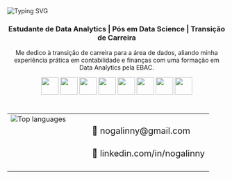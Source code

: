 <img src="https://readme-typing-svg.herokuapp.com?font=Fira+Code&weight=600&size=24&pause=1000&center=true&vCenter=true&width=900&lines=Estudante+de+Data+Analytics;P%C3%B3s-graduada+em+Data+Science;Transi%C3%A7%C3%A3o+de+Carreira+para+a+%C3%A1rea+de+Dados" alt="Typing SVG" />

<div align="center">
  <h3>Estudante de Data Analytics | Pós em Data Science | Transição de Carreira</h3>
  <p>Me dedico à transição de carreira para a área de dados, aliando minha experiência prática em contabilidade e finanças com uma formação em Data Analytics pela EBAC.</p>
</div>

<p align="center">
  <img src="https://cdn.jsdelivr.net/gh/devicons/devicon/icons/python/python-original.svg" width="40" height="40"/>
  <img src="https://cdn.jsdelivr.net/gh/devicons/devicon/icons/sqlite/sqlite-original.svg" width="40" height="40"/>
  <img src="https://cdn.jsdelivr.net/gh/devicons/devicon/icons/mysql/mysql-original.svg" width="40" height="40"/>
  <img src="https://cdn.jsdelivr.net/gh/devicons/devicon/icons/pandas/pandas-original.svg" width="40" height="40"/>
  <img src="https://cdn.jsdelivr.net/gh/devicons/devicon/icons/numpy/numpy-original.svg" width="40" height="40"/>
  <img src="https://cdn.jsdelivr.net/gh/devicons/devicon/icons/jupyter/jupyter-original.svg" width="40" height="40"/>
  <img src="https://cdn.jsdelivr.net/gh/devicons/devicon/icons/github/github-original.svg" width="40" height="40"/>
  <img src="https://cdn.jsdelivr.net/gh/devicons/devicon/icons/linux/linux-original.svg" width="40" height="40"/>
</p>
</p>

<table align="center" style="margin-top: 40px;">
  <tr>
    <td valign="top" style="padding-right: 50px;">
      <img src="https://github-readme-stats.vercel.app/api/top-langs/?username=nogalinny&layout=compact&langs_count=100&theme=dark" alt="Top languages" />
    </td>
    <td valign="middle" style="font-size: 20px; line-height: 1.6; white-space: nowrap;">
      <p>📧 <a href="mailto:nogalinny@gmail.com" style="text-decoration:none; color: inherit;">nogalinny@gmail.com</a></p>
      <p>🔗 <a href="https://www.linkedin.com/in/nogalinny/" target="_blank" style="text-decoration:none; color: inherit;">linkedin.com/in/nogalinny</a></p>
    </td>
  </tr>
</table>
